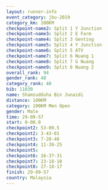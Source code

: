 ```yaml
---
layout: runner-info 
event_category: jbu-2019 
category_km: 100KM 
checkpoint-name2: Split 1 Y Junction  
checkpoint-name3: Split 2 E Farm  
checkpoint-name4: Split 3 Genting  
checkpoint-name5: Split 4 Y Junction 
checkpoint-name6: Split 5 ATV 
checkpoint-name7: Split 6 Nuang 1 
checkpoint-name8: Split 7 G Nuang 
checkpoint-name9: Split 8 Nuang 2 
overall_rank: 94
gender_rank: 48
category_rank: 48
bib: 11030
name: Shamsudduha Bin Junaidi
distance: 100KM
category: 100KM Men Open
gender: Male
time: 29-09-57
start: 0-00.0
checkpoint2: 53-09.5
checkpoint2: 3-43-01
checkpoint3: 7-28-40
checkpoint4: 11-38-25
checkpoint5: 
checkpoint6: 16-37-31
checkpoint7: 23-18-10
checkpoint8: 27-18-17
finish: 29-09-57
country: Malaysia
---
```

